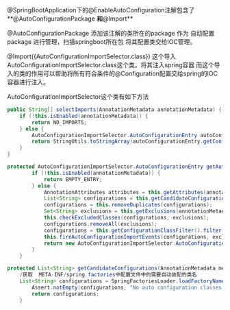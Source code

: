 @SpringBootApplication下的@EnableAutoConfiguration注解包含了**@AutoConfigurationPackage **和**@Import** 

@AutoConfigurationPackage  添加该注解的类所在的package 作为 自动配置package 进行管理，扫描springboot所在包 将其配置类交给IOC管理。

@Import({AutoConfigurationImportSelector.class}) 这个导入AutoConfigurationImportSelector.class这个类，将其注入spring容器  而这个导入的类的作用可以帮助将所有符合条件的@Configuration配置交给spring的IOC容器进行注入。

AutoConfigurationImportSelector这个类有如下方法

```java
public String[] selectImports(AnnotationMetadata annotationMetadata) {
    if (!this.isEnabled(annotationMetadata)) {
        return NO_IMPORTS;
    } else {
        AutoConfigurationImportSelector.AutoConfigurationEntry autoConfigurationEntry = this.getAutoConfigurationEntry(annotationMetadata);
        return StringUtils.toStringArray(autoConfigurationEntry.getConfigurations());
    }
}

protected AutoConfigurationImportSelector.AutoConfigurationEntry getAutoConfigurationEntry(AnnotationMetadata annotationMetadata) {
        if (!this.isEnabled(annotationMetadata)) {
            return EMPTY_ENTRY;
        } else {
            AnnotationAttributes attributes = this.getAttributes(annotationMetadata);
            List<String> configurations = this.getCandidateConfigurations(annotationMetadata, attributes);
            configurations = this.removeDuplicates(configurations);
            Set<String> exclusions = this.getExclusions(annotationMetadata, attributes);
            this.checkExcludedClasses(configurations, exclusions);
            configurations.removeAll(exclusions);
            configurations = this.getConfigurationClassFilter().filter(configurations);
            this.fireAutoConfigurationImportEvents(configurations, exclusions);
            return new AutoConfigurationImportSelector.AutoConfigurationEntry(configurations, exclusions);
        }
    }

protected List<String> getCandidateConfigurations(AnnotationMetadata metadata, AnnotationAttributes attributes) {
    /获取  META-INF/spring.factories中配置文件中的需要自动装配的类名    
    List<String> configurations = SpringFactoriesLoader.loadFactoryNames(this.getSpringFactoriesLoaderFactoryClass(), this.getBeanClassLoader());
        Assert.notEmpty(configurations, "No auto configuration classes found in META-INF/spring.factories. If you are using a custom packaging, make sure that file is correct.");
        return configurations;
    }
```